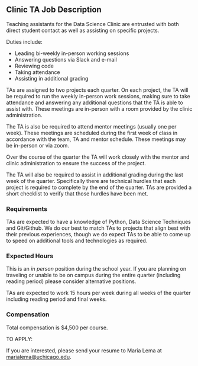 ## Clinic TA Job Description

Teaching assistants for the Data Science Clinic are entrusted with both direct student contact as well as assisting on specific projects.

Duties include:

* Leading bi-weekly in-person working sessions
* Answering questions via Slack and e-mail
* Reviewing code
* Taking attendance 
* Assisting in additional grading 

TAs are assigned to two projects each quarter. On each project, the TA will be required to run the weekly in-person work sessions, making sure to take attendance and answering any additional questions that the TA is able to assist with. These meetings are in-person with a room provided by the clinic administration.

The TA is also be required to attend mentor meetings (usually one per week). These meetings are scheduled during the first week of class in accordance with the team, TA and mentor schedule. These meetings may be in-person or via zoom.

Over the course of the quarter the TA will work closely with the mentor and clinic administration to ensure the success of the project.

The TA will also be required to assist in additional grading during the last week of the quarter. Specifically there are technical hurdles that each project is required to complete by the end of the quarter. TAs are provided a short checklist to verify that those hurdles have been met.

### Requirements

TAs are expected to have a knowledge of Python, Data Science Techniques and Git/Github. We do our best to match TAs to projects that align best with their previous experiences, though we do expect TAs to be able to come up to speed on additional tools and technologies as required.

### Expected Hours

This is an _in person_ position during the school year. If you are planning on traveling or unable to be on campus during the entire quarter (including reading period) please consider alternative positions.

TAs are expected to work 15 hours per week during all weeks of the quarter including reading period and final weeks.

### Compensation

Total compensation is $4,500 per course.

TO APPLY:

If you are interested, please send your resume to Maria Lema at marialema@uchicago.edu.